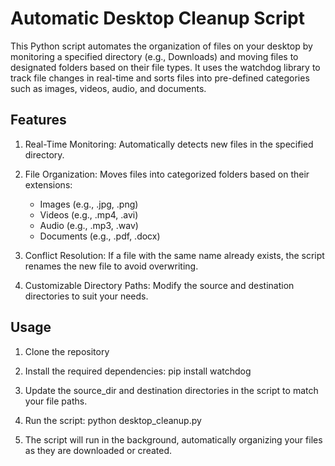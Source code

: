 # Automatic Desktop Cleanup Script
This Python script automates the organization of files on your desktop by monitoring a specified directory (e.g., Downloads) and moving files to designated folders based on their file types. It uses the watchdog library to track file changes in real-time and sorts files into pre-defined categories such as images, videos, audio, and documents.
## Features
1. Real-Time Monitoring: Automatically detects new files in the specified directory.
   
3. File Organization: Moves files into categorized folders based on their extensions:
   * Images (e.g., .jpg, .png)
   * Videos (e.g., .mp4, .avi)
   * Audio (e.g., .mp3, .wav)
   * Documents (e.g., .pdf, .docx)
     
4. Conflict Resolution: If a file with the same name already exists, the script renames the new file to avoid overwriting.
   
6. Customizable Directory Paths: Modify the source and destination directories to suit your needs.

## Usage
1. Clone the repository
   
3. Install the required dependencies: pip install watchdog
   
5. Update the source_dir and destination directories in the script to match your file paths.
   
7. Run the script: python desktop_cleanup.py
   
9. The script will run in the background, automatically organizing your files as they are downloaded or created.
